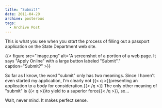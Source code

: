 ```yaml
---
title: "Submit!"
date: 2011-04-20
archive: posterous
tags: 
  - Archive Post
---
```


This is what you see when you *start* the process of filling out a passport application on the State Department web site. 

{{< figure 
	src="image.png" 
	alt="A screenshot of a portion of a web page. It says \"Apply Online\" with a large button labeled \"Submit\"." 
	caption="Submit?" >}}


So far as I know, the word "submit" only has two meanings. Since I haven't even started my application, I'm clearly not {{< q >}}presenting an application to a body for consideration.{{< /q >}} The only other meaning of "submit" is {{< q >}}to yield to a superior force{{< /q >}}, so…

Wait, never mind. It makes perfect sense.


